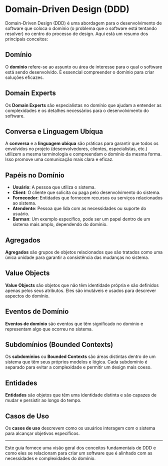 # Domain-Driven Design (DDD)

Domain-Driven Design (DDD) é uma abordagem para o desenvolvimento de software que coloca o domínio (o problema que o software está tentando resolver) no centro do processo de design. Aqui está um resumo dos principais conceitos:

## Domínio

O **domínio** refere-se ao assunto ou área de interesse para o qual o software está sendo desenvolvido. É essencial compreender o domínio para criar soluções eficazes.

## Domain Experts

Os **Domain Experts** são especialistas no domínio que ajudam a entender as complexidades e os detalhes necessários para o desenvolvimento do software.

## Conversa e Linguagem Ubíqua

A **conversa** e a **linguagem ubíqua** são práticas para garantir que todos os envolvidos no projeto (desenvolvedores, clientes, especialistas, etc.) utilizem a mesma terminologia e compreendam o domínio da mesma forma. Isso promove uma comunicação mais clara e eficaz.

## Papéis no Domínio

- **Usuário**: A pessoa que utiliza o sistema.
- **Client**: O cliente que solicita ou paga pelo desenvolvimento do sistema.
- **Fornecedor**: Entidades que fornecem recursos ou serviços relacionados ao sistema.
- **Atendente**: Pessoa que lida com as necessidades ou suporte do usuário.
- **Barman**: Um exemplo específico, pode ser um papel dentro de um sistema mais amplo, dependendo do domínio.

## Agregados

**Agregados** são grupos de objetos relacionados que são tratados como uma única unidade para garantir a consistência das mudanças no sistema.

## Value Objects

**Value Objects** são objetos que não têm identidade própria e são definidos apenas pelos seus atributos. Eles são imutáveis e usados para descrever aspectos do domínio.

## Eventos de Domínio

**Eventos de domínio** são eventos que têm significado no domínio e representam algo que ocorreu no sistema.

## Subdomínios (Bounded Contexts)

Os **subdomínios** ou **Bounded Contexts** são áreas distintas dentro de um sistema que têm seus próprios modelos e lógica. Cada subdomínio é separado para evitar a complexidade e permitir um design mais coeso.

## Entidades

**Entidades** são objetos que têm uma identidade distinta e são capazes de mudar e persistir ao longo do tempo.

## Casos de Uso

Os **casos de uso** descrevem como os usuários interagem com o sistema para alcançar objetivos específicos.

---

Este guia fornece uma visão geral dos conceitos fundamentais de DDD e como eles se relacionam para criar um software que é alinhado com as necessidades e complexidades do domínio.
